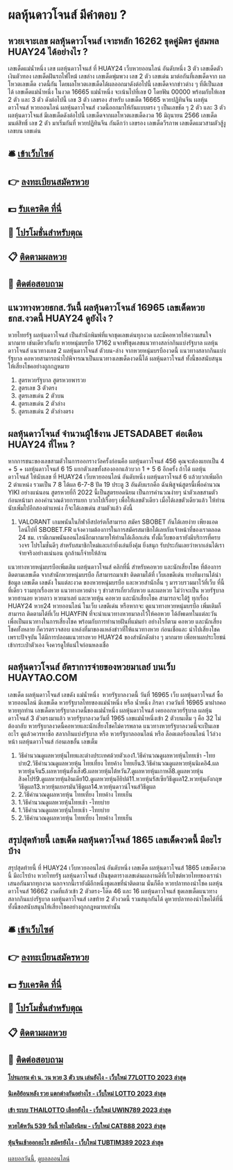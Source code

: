 # ผลหุ้นดาวโจนส์ มีคำตอบ ?
## หวยเจาะเลข ผลหุ้นดาวโจนส์ เจาะหลัก 16262 ชุดคู่มิตร คู่สมพล HUAY24 ได้อย่างไร ?
เลขเด็ดแม่น้ำหนึ่ง
เลข ผลหุ้นดาวโจนส์ ที่ HUAY24 เว็บหวยออนไลน์ อันดับหนึ่ง 3 ตัว
เลขเด็ดตัวเงินตัวทอง
เลขเด็ดฝันรถไฟไหม้
เลขล่าง
เลขเด็ดพุ่มพวง
เลข 2 ตัว
เลขเด่น
มาต่อกันที่เลขเด็ดจาก ผลโหวตเลขเด็ด งวดนี้กัน โดยผลโหวตเลขเด็ดได้ผลออกมาดังต่อไปนี้
เลขเด็ดจากข่าวต่าง ๆ ที่ตีเป็นเลขได้
เลขเด็ดแม่น้ำหนึ่ง ในงวด 16665 แม่น้ำหนึ่ง จะเน้นไปที่เลข 0 โดยฟัน 00000 พร้อมกับให้เลข 2 ตัว และ 3 ตัว ดังต่อไปนี้
เลข 3 ตัว
เลขรอง
สำหรับ เลขเด็ด 16665 หวยปฏิทินจีน ผลหุ้นดาวโจนส์ หวยออนไลน์ ผลหุ้นดาวโจนส์ งวดนี้ออกมาให้กันแบบตรง ๆ เป็นเลขชัด ๆ 2 ตัว และ 3 ตัว ผลหุ้นดาวโจนส์ มีเลขเด็ดดังต่อไปนี้
เลขเด็ดจากผลโหวตเลขเด็ดงวด 16 มิถุนายน 2566
เลขเด็ดมนต์สิทธิ์
เลข 2 ตัว
มาเริ่มกันที่ หวยปฏิทินจีน กันดีกว่า
เลขรอง
เลขเด็ดวีรภาพ
เลขเด็ดแมวสามตัวสู้งู
เลขบน
เลขเด่น

## 🛎 [เข้าเว็บไซต์](https://bit.ly/3BG5bNw)
## 👉 [ลงทะเบียนสมัครหวย](https://bit.ly/3BG5bNw)
## 💵 [รับเครดิต ที่นี่](https://bit.ly/3C3mvgS)
## 👑 [โปรโมชั่นสำหรับตุณ](https://bit.ly/3C3mvgS)
## 📋 [ติดตามผลหวย](https://bit.ly/3C3mvgS)
## 📱 [ติดต่อสอบถาม](https://bit.ly/3C3mvgS)

## แนวทางหวยธกส.วันนี้ ผลหุ้นดาวโจนส์ 16965 เลขเด็ดหวย ธกส.งวดนี้ HUAY24 ดูยังไง ?
หวยไทยรัฐ ผลหุ้นดาวโจนส์ เป็นสำนักพิมพ์ที่แจกชุดเลขเด่นทุกงวด และมีคอหวยให้ความสนใจมากมาย เช่นเดียวกันกับ หวยหนุ่มบรบือ 17162 แจกฟรีชุดเลขแนวทางสลา่กกินแบ่งรัฐบาล ผลหุ้นดาวโจนส์ แนวทางเลข 2 ผลหุ้นดาวโจนส์ ตัวบน-ล่าง จากหวยหนุ่มบรบืองวดนี้ แนวทางสลากกินแบ่งรัฐบาล คอหวยสามารถนำไปพิจารณาเป็นแนวทางเลขเด็ดงวดนี้ได้ ผลหุ้นดาวโจนส์ ทั้งนี้ขอสนับสนุนให้เสี่ยงโชคอย่างถูกกฎหมาย
1. สูตรหวยรัฐบาล สูตรหวยพารวย
2. สูตรเลข 3 ตัวตรง
3. สูตรเลขเด่น 2 ตัวบน
4. สูตรเลขเด่น 2 ตัวล่าง
5. สูตรเลขเด่น 2 ตัวล่างตรง

## ผลหุ้นดาวโจนส์ จำนวนผู้ใช้งาน JETSADABET ต่อเดือน HUAY24 ที่ไหน ?
หากการชนะของเลขสามตัวในการออกรางวัลครั้งก่อนคือ ผลหุ้นดาวโจนส์ 456 คุณจะต้องแยกเป็น 4 + 5 + ผลหุ้นดาวโจนส์ 6 15 แยกตัวเลขทั้งสองออกแล้วบวก 1 + 5 6 อีกครั้ง ถ้าได้ ผลหุ้นดาวโจนส์ ให้นับเลข ที่ HUAY24 เว็บหวยออนไลน์ อันดับหนึ่ง ผลหุ้นดาวโจนส์ 6 แล้วบวกเพิ่มอีก 2 ตำแหน่ง รวมเป็น 7 8 ได้ผล 6-7-8 ปัด 19 ประตู 3 อันดับแรกคือ ฉันพิสูจน์สูตรนี้เพื่อคำนวณ YIKI อย่างแน่นอน
สูตรหวยยี่กี 2022 นี้เป็นสูตรยอดนิยม เป็นการคำนวณง่ายๆ นำตัวเลขสามตัวก่อนหน้ามา ลองคำนวณด้วยการแยก บวกไปเรื่อยๆ เพื่อให้เลขตัวเดียว เมื่อได้เลขตัวเดียวแล้ว ให้ท่านนับเพิ่มไปอีกสองตำแหน่ง ก็จะได้เลขเด่น สามตัวแล้ว ดังนี้
1. VALORANT เกมพนันในกีฬาอีสปอร์ตก็สามารถ สมัคร SBOBET กันได้เลยง่าย เพียงแอดไลน์ไปที่ SBOBET.FR แจ้งความต้องการในการสมัครสมาชิกได้เลยกับเจ้าหน้าที่ของเราตลอด 24 ชม. เรามีเกมพนันออนไลน์อีกมากมายให้ท่านได้เลือกเล่น ทั้งนี้เว็บของเรายังมีบริการที่ครบวงจร โปรโมชั่นดีๆ สำหรับสมาชิกใหม่และเก่ายิ่งเล่นยิ่งคุ้ม ยิ่งสนุก รับประกันเลยว่าหากเล่นได้เราจ่ายจริงอย่างแน่นอน ถูกล้านก็จ่ายให้ล้าน

แนวทางหวยหนุ่มบรบือเพิ่มเติม ผลหุ้นดาวโจนส์ คลิกที่นี่
สำหรับคอหวย และนักเสี่ยงโชค ที่ต้องการ ติดตามเลขเด็ด จากสำนักหวยหนุ่มบรบือ ก็สามารถมาเข้า ติดตามได้ที่ เว็บเลขดีเด่น ทางทีมงานได้นำข้อมูล เลขเด็ด เลขดัง ในแต่ละงวด ของหวยหนุ่มบรบือ และหวยสำนักอื่น ๆ มารวบรวมมาไว้ที่เว็บ ที่นี้ที่เดียว รวมทุกเรื่องหวย แนวทางหวยต่าง ๆ ข่าวสารเกี่ยวกับหวย และผลหวย ไม่ว่าจะเป็น หวยรัฐบาล หวยฮานอย หวยลาว หวยมาเลย์ และหวยหุ้น คอหวย และนักเสี่ยงโชค สามารถจะได้รู้ ทุกเรื่อง HUAY24 หวย24 หวยออนไลน์ ในเว็บ เลขดีเด่น หรือหากจะ ดูแนวทางหวยหนุ่มบรบือ เพิ่มเติมก็สามารถ ติดตามได้ที่เว็บ HUAYFIN ที่จะนำแนวทางหวยมาลงไว้ให้คอหวย ได้อัพเดทในแต่ละวัน เพื่อเป็นแนวทางในการเสี่ยงโชค พร้อมกับการทำนายฝันที่แม่นยำ อย่างไรก็ตาม คอหวย และนักเสี่ยงโชคทั้งหลาย ก็ควรตรวจสอบ แหล่งที่มาของแหล่งข่าวที่ให้แนวทางหวย ก่อนเชื่อและ นำไปเสี่ยงโชค เพราะปัจจุบัน ได้มีการปลอมแนวทางหวย HUAY24 ของสำนักดังต่าง ๆ มากมาย เพื่อหาผลประโยชน์เข้ากระเป๋าตัวเอง จึงควรดูให้แน่ใจก่อนหลงเชื่อ

## ผลหุ้นดาวโจนส์ อัตราการจ่ายของหวยมาเลย์ บนเว็บ HUAYTAO.COM
เลขเด็ด ผลหุ้นดาวโจนส์ เลขดัง แม่น้ำหนึ่ง  หวยรัฐบาลงวดนี้ วันที่ 16965
เว็บ ผลหุ้นดาวโจนส์ ซื้อหวยออนไลน์ มีเลขเด็ด หวยรัฐบาลไทยของแม่น้ำหนึ่ง หรือ น้ำหนึ่ง ภิรดา งวดวันที่ 16965 มาฝากคอหวยทุกท่าน เลขเด็ดหวยรัฐบาลงวดนี้ของแม่น้ำหนึ่ง ผลหุ้นดาวโจนส์ เคยออกหวยรัฐบาล ผลหุ้นดาวโจนส์ 3 ตัวตรงมาแล้ว หวยรัฐบาลงวดวันที่ 1965 เลขแม่น้ำหนึ่งเข้า 2 ตัวบนเต็ม ๆ คือ 32 ไม่ต้องกลับ หวยรัฐบาลงวดนี้คอหวยและนักเสี่ยงโชคไม่ควรพลาด แนวทางหวยรัฐบาลงวดนี้จะเป็นเลขอะไร ดูแล้วควรหาซื้อ สลากกินแบ่งรัฐบาล หรือ หวยรัฐบาลออนไลน์ หรือ ล็อตเตอรี่ออนไลน์ ไว้ล่วงหน้า ผลหุ้นดาวโจนส์ ก่อนเลขอั้น เลขเต็ม
1. วิธีคำนวณดูผลหวยหุ้นไทยและต่างประเทศด้วยตัวเอง1.วิธีคํานวณดูผลหวยหุ้นไทยเช้า -ไทยบ่าย2.วิธีคํานวณดูผลหวยหุ้น ไทยเที่ยง ไทยค้าง ไทยเย็น3.วิธีคํานวณดูผลหวยหุ้นนิเคอิ4.ผลหวยหุ้นจีน5.ผลหวยหุ้นฮั่งเส็ง6.ผลหวยหุ้นไต้หวัน7.ดูผลหวยหุ้นเกาหลี8.ดูผลหวยหุ้นสิงคโปร์9.ดูผลหวยหุ้นอินเดีย10.ดูผลหวยหุ้นอียิปต์11.หวยหุ้นรัสเซียวิธีดูผล12.หวยหุ้นอังกฤษวิธีดูผล13.หวยหุ้นเยอรมันวิธีดูผล14.หวยหุ้นดาวน์โจนส์วิธีดูผล
2. 2.วิธีคํานวณดูผลหวยหุ้น ไทยเที่ยง ไทยค้าง ไทยเย็น
3. 1.วิธีคํานวณดูผลหวยหุ้นไทยเช้า -ไทยบ่าย
4. 1.วิธีคํานวณดูผลหวยหุ้นไทยเช้า -ไทยบ่าย
5. 2.วิธีคํานวณดูผลหวยหุ้น ไทยเที่ยง ไทยค้าง ไทยเย็น

## สรุปสุดท้ายนี้ เลขเด็ด ผลหุ้นดาวโจนส์ 1865 เลขเด็ดงวดนี้ มีอะไรบ้าง
สรุปสุดท้ายนี้ ที่ HUAY24 เว็บหวยออนไลน์ อันดับหนึ่ง เลขเด็ด ผลหุ้นดาวโจนส์ 1865 เลขเด็ดงวดนี้ มีอะไรบ้าง หวยไทยรัฐ ผลหุ้นดาวโจนส์ เป็นชุดตารางเลขเด่นผลงานดีที่เว็บไซต์หวยไทยของเรานำเสนอกันมากทุกงวด นอกจากนี้เรายังมีอีกหนึ่งชุดเลขที่น่าติดตาม นั่นก็คือ หวยปลาทองนำโชค ผลหุ้นดาวโจนส์ 16662 งวดที่แล้วเข้า 2 ตัวตรง-โต๊ด 46 และ 16 ผลหุ้นดาวโจนส์ ชุดเลขเด็ดแนวทางสลากกินแบ่งรัฐบาล ผลหุ้นดาวโจนส์ เลขท้าย 2 ตัวงวดนี้ รวมสนุกกันได้ ดูหวยปลาทองนำโชคได้ที่นี่ ทั้งนี้ขอสนับสนุนให้เสี่ยงโชคอย่างถูกกฎหมายเท่านั้น

## 🛎 [เข้าเว็บไซต์](https://bit.ly/3BG5bNw)
## 👉 [ลงทะเบียนสมัครหวย](https://bit.ly/3BG5bNw)
## 💵 [รับเครดิต ที่นี่](https://bit.ly/3C3mvgS)
## 👑 [โปรโมชั่นสำหรับตุณ](https://bit.ly/3C3mvgS)
## 📋 [ติดตามผลหวย](https://bit.ly/3C3mvgS)
## 📱 [ติดต่อสอบถาม](https://bit.ly/3C3mvgS)

#### [โปรแกรม คํา น. วน หวย 3 ตัว บน เล่นยังไง - เว็บใหม่ 77LOTTO 2023 ล่าสุด](https://atom.io/themes/โปรแกรม%20คํา%20น.%20วน%20หวย%203%20ตัว%20บน%20เล่นยังไง%20-%20เว็บใหม่%2077lotto%202023%20ล่าสุด)
#### [นิเคอิย้อนหลัง รวย แตกต่างกันอย่างไร - เว็บใหม่ LOTTO 2023 ล่าสุด](https://atom.io/themes/นิเคอิย้อนหลัง%20รวย%20แตกต่างกันอย่างไร%20-%20เว็บใหม่%20lotto%202023%20ล่าสุด)
#### [เข้า ระบบ THAILOTTO เลือกยังไง - เว็บใหม่ UWIN789 2023 ล่าสุด](https://atom.io/themes/เข้า%20ระบบ%20thailotto%20เลือกยังไง%20-%20เว็บใหม่%20uwin789%202023%20ล่าสุด)
#### [หวยไต้หวัน 539 วันนี้ ทำไมถึงนิยม - เว็บใหม่ CAT888 2023 ล่าสุด](https://atom.io/themes/หวยไต้หวัน%20539%20วันนี้%20ทำไมถึงนิยม%20-%20เว็บใหม่%20cat888%202023%20ล่าสุด)
#### [หุ้นจีนเช้าออกอะไร สมัครยังไง - เว็บใหม่ TUBTIM389 2023 ล่าสุด](https://atom.io/themes/หุ้นจีนเช้าออกอะไร%20สมัครยังไง%20-%20เว็บใหม่%20tubtim389%202023%20ล่าสุด)

[ผลบอลวันนี้](https://siamsport.tv "ผลบอลวันนี้"), [ดูบอลออนไลน์](https://siamsport.tv/ดูบอลสด "ดูบอลออนไลน์")